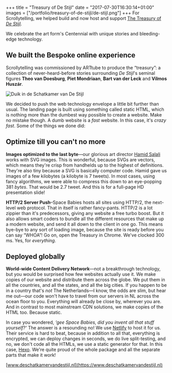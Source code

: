 +++
title = "Treasury of De Stijl"
date = "2017-07-30T16:30:14+01:00"
images = ["/portfolio/treasury-of-de-stijl/de-stijl.png"]
+++
For Scrollytelling, we helped build and now host and support [The Treasury of _De Stijl_](https://www.deschatkamervandestijl.nl).
<!--more-->

We celebrate the art form's Centennial with unique stories and bleeding-edge technology.

## We built the Bespoke online experience
Scrollytelling was commissioned by ARTtube to produce the “treasury”: a collection of never-heard-before stories surrounding _De Stijl_'s seminal figures **Theo van Doesburg**, **Piet Mondriaan**, **Bart van der Leck** and **Vilmos Huszár**.

![Duik in de Schatkamer van De Stijl][1]

We decided to push the web technology envelope a little bit further than usual. The landing page is built using something called static HTML, which is nothing more than the dumbest way possible to create a website. Make no mistake though. A dumb website is a _fast_ website. In this case, it's _crazy fast_. Some of the things we done did:

## Optimize till you can't no more
**Images optimized to the last byte**—our glorious art director [Hamid Salali](http://www.thisishamid.com) works with SVG images. This is wonderful, because SVGs are vectors, which means they're crisp from handhelds up to the highest of definitions. They're also tiny because a SVG is basically computer code. Hamid gave us images of a few kilobytes (a kilobyte is 7 tweets). In most cases, using fancy algorithms, we were able to compress this down to an eye-popping 381 _bytes_. That would be 2.7 tweet. And this is for a full-page HD presentation slide!

**HTTP/2 Server Push**–Space Babies hosts all sites using HTTP/2, the next-level web protocol. That in itself is rather fancy-pants. HTTP/2 is a lot zippier than it's predecessors, giving any website a free turbo boost. But it also allows smart coders to bundle all the different resources that make up a modern website, and send it all down to the client in one go. This means bye-bye to any sort of loading image, because the site is ready before you can say “WHOA”! Go on, open the Treasury in Chrome. We've clocked 300 ms. Yes, for _everything_.

## Deployed globally
**World-wide Content Delivery Network**—not a breakthrough technology, but you would be surprised how few websites actually use it. We make copies of our website and distribute them across the globe. We put them in all the countries, and all the states, and all the big cities. If you happen to be in a country that's _not_ The Netherlands—I know, the odds are slim, but hear me out—our code won't have to travel from our servers in NL across the ocean floor to you. Everything will already be close by, wherever you are. And in contrast to most mainstream CDN solutions, we make copies of the HTML too. Because static.

In case you wondered, _‘gee Space Babies, did you invent all that stuff yourself?‘_ The answer is a resounding no! We use [Netlify](https://www.netlify.com) to host it for us. Their service is hard to beat, because in addition to all that, everything is encrypted, we can deploy changes in seconds, we do live split-testing, and no, we don't code all the HTMLs, we use a static generator for that. In this case, [Hexo](https://hexo.io). We're quite proud of the whole package and all the separate parts that make it work!

[www.deschatkamervandestijl.nl](https://www.deschatkamervandestijl.nl)

[1]: /img/portfolio/duik-in-de-schatkamer.png
